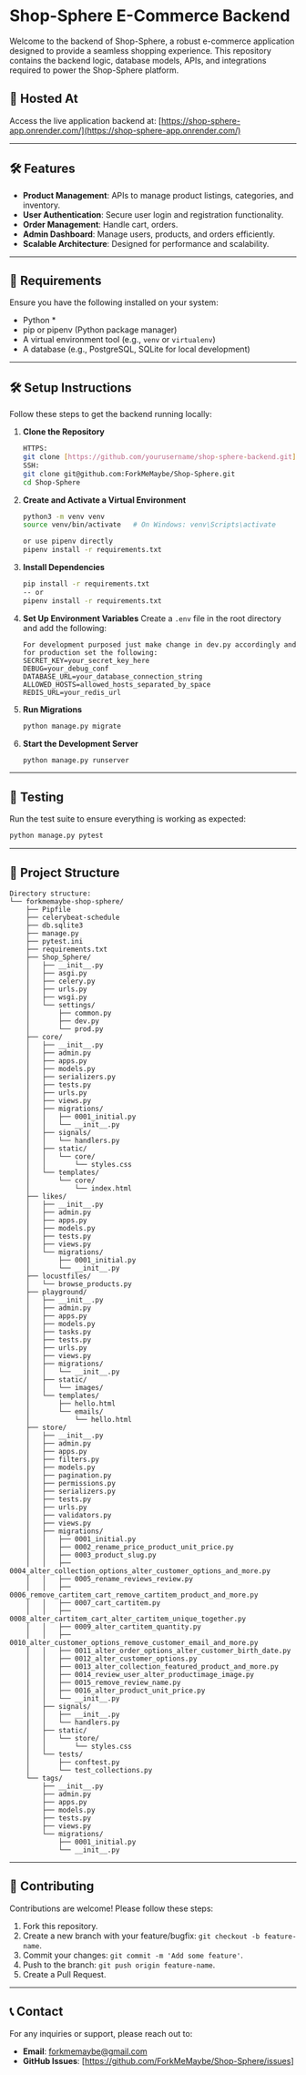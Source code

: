 # Shop-Sphere E-Commerce Backend

Welcome to the backend of Shop-Sphere, a robust e-commerce application designed to provide a seamless shopping experience. This repository contains the backend logic, database models, APIs, and integrations required to power the Shop-Sphere platform.

## 🚀 Hosted At

Access the live application backend at: [https://shop-sphere-app.onrender.com/](https://shop-sphere-app.onrender.com/)

---

## 🛠️ Features

- **Product Management**: APIs to manage product listings, categories, and inventory.
- **User Authentication**: Secure user login and registration functionality.
- **Order Management**: Handle cart, orders.
- **Admin Dashboard**: Manage users, products, and orders efficiently.
- **Scalable Architecture**: Designed for performance and scalability.

---

## 🛑 Requirements

Ensure you have the following installed on your system:

- Python *
- pip or pipenv (Python package manager)
- A virtual environment tool (e.g., `venv` or `virtualenv`)
- A database (e.g., PostgreSQL, SQLite for local development)

---

## 🛠️ Setup Instructions

Follow these steps to get the backend running locally:

1. **Clone the Repository**
   ```bash
   HTTPS:
   git clone [https://github.com/yourusername/shop-sphere-backend.git](https://github.com/ForkMeMaybe/Shop-Sphere.git)
   SSH:
   git clone git@github.com:ForkMeMaybe/Shop-Sphere.git
   cd Shop-Sphere
   ```

2. **Create and Activate a Virtual Environment**
   ```bash
   python3 -m venv venv
   source venv/bin/activate   # On Windows: venv\Scripts\activate

   or use pipenv directly
   pipenv install -r requirements.txt
   ```

3. **Install Dependencies**
   ```bash
   pip install -r requirements.txt
   -- or
   pipenv install -r requirements.txt
   ```

4. **Set Up Environment Variables**
   Create a `.env` file in the root directory and add the following:
   ```env
   For development purposed just make change in dev.py accordingly and for production set the following:
   SECRET_KEY=your_secret_key_here
   DEBUG=your_debug_conf
   DATABASE_URL=your_database_connection_string
   ALLOWED_HOSTS=allowed_hosts_separated_by_space
   REDIS_URL=your_redis_url
   ```

5. **Run Migrations**
   ```bash
   python manage.py migrate
   ```

6. **Start the Development Server**
   ```bash
   python manage.py runserver
   ```

---

## 🧪 Testing

Run the test suite to ensure everything is working as expected:

```bash
python manage.py pytest
```

---

## 📁 Project Structure

```plaintext
Directory structure:
└── forkmemaybe-shop-sphere/
    ├── Pipfile
    ├── celerybeat-schedule
    ├── db.sqlite3
    ├── manage.py
    ├── pytest.ini
    ├── requirements.txt
    ├── Shop_Sphere/
    │   ├── __init__.py
    │   ├── asgi.py
    │   ├── celery.py
    │   ├── urls.py
    │   ├── wsgi.py
    │   └── settings/
    │       ├── common.py
    │       ├── dev.py
    │       └── prod.py
    ├── core/
    │   ├── __init__.py
    │   ├── admin.py
    │   ├── apps.py
    │   ├── models.py
    │   ├── serializers.py
    │   ├── tests.py
    │   ├── urls.py
    │   ├── views.py
    │   ├── migrations/
    │   │   ├── 0001_initial.py
    │   │   └── __init__.py
    │   ├── signals/
    │   │   └── handlers.py
    │   ├── static/
    │   │   └── core/
    │   │       └── styles.css
    │   └── templates/
    │       └── core/
    │           └── index.html
    ├── likes/
    │   ├── __init__.py
    │   ├── admin.py
    │   ├── apps.py
    │   ├── models.py
    │   ├── tests.py
    │   ├── views.py
    │   └── migrations/
    │       ├── 0001_initial.py
    │       └── __init__.py
    ├── locustfiles/
    │   └── browse_products.py
    ├── playground/
    │   ├── __init__.py
    │   ├── admin.py
    │   ├── apps.py
    │   ├── models.py
    │   ├── tasks.py
    │   ├── tests.py
    │   ├── urls.py
    │   ├── views.py
    │   ├── migrations/
    │   │   └── __init__.py
    │   ├── static/
    │   │   └── images/
    │   └── templates/
    │       ├── hello.html
    │       └── emails/
    │           └── hello.html
    ├── store/
    │   ├── __init__.py
    │   ├── admin.py
    │   ├── apps.py
    │   ├── filters.py
    │   ├── models.py
    │   ├── pagination.py
    │   ├── permissions.py
    │   ├── serializers.py
    │   ├── tests.py
    │   ├── urls.py
    │   ├── validators.py
    │   ├── views.py
    │   ├── migrations/
    │   │   ├── 0001_initial.py
    │   │   ├── 0002_rename_price_product_unit_price.py
    │   │   ├── 0003_product_slug.py
    │   │   ├── 0004_alter_collection_options_alter_customer_options_and_more.py
    │   │   ├── 0005_rename_reviews_review.py
    │   │   ├── 0006_remove_cartitem_cart_remove_cartitem_product_and_more.py
    │   │   ├── 0007_cart_cartitem.py
    │   │   ├── 0008_alter_cartitem_cart_alter_cartitem_unique_together.py
    │   │   ├── 0009_alter_cartitem_quantity.py
    │   │   ├── 0010_alter_customer_options_remove_customer_email_and_more.py
    │   │   ├── 0011_alter_order_options_alter_customer_birth_date.py
    │   │   ├── 0012_alter_customer_options.py
    │   │   ├── 0013_alter_collection_featured_product_and_more.py
    │   │   ├── 0014_review_user_alter_productimage_image.py
    │   │   ├── 0015_remove_review_name.py
    │   │   ├── 0016_alter_product_unit_price.py
    │   │   └── __init__.py
    │   ├── signals/
    │   │   ├── __init__.py
    │   │   └── handlers.py
    │   ├── static/
    │   │   └── store/
    │   │       └── styles.css
    │   └── tests/
    │       ├── conftest.py
    │       └── test_collections.py
    └── tags/
        ├── __init__.py
        ├── admin.py
        ├── apps.py
        ├── models.py
        ├── tests.py
        ├── views.py
        └── migrations/
            ├── 0001_initial.py
            └── __init__.py
```

---

## 🤝 Contributing

Contributions are welcome! Please follow these steps:

1. Fork this repository.
2. Create a new branch with your feature/bugfix: `git checkout -b feature-name`.
3. Commit your changes: `git commit -m 'Add some feature'`.
4. Push to the branch: `git push origin feature-name`.
5. Create a Pull Request.
---

## 📞 Contact

For any inquiries or support, please reach out to:

- **Email**: forkmemaybe@gmail.com
- **GitHub Issues**: [https://github.com/ForkMeMaybe/Shop-Sphere/issues]

